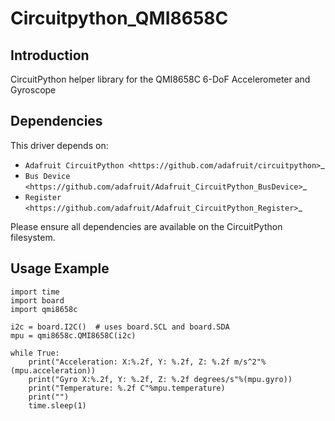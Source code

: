 # Circuitpython_QMI8658C

## Introduction

CircuitPython helper library for the QMI8658C 6-DoF Accelerometer and Gyroscope

## Dependencies

This driver depends on:

* `Adafruit CircuitPython <https://github.com/adafruit/circuitpython>`_
* `Bus Device <https://github.com/adafruit/Adafruit_CircuitPython_BusDevice>`_
* `Register <https://github.com/adafruit/Adafruit_CircuitPython_Register>`_

Please ensure all dependencies are available on the CircuitPython filesystem.

## Usage Example

```
import time
import board
import qmi8658c

i2c = board.I2C()  # uses board.SCL and board.SDA
mpu = qmi8658c.QMI8658C(i2c)

while True:
    print("Acceleration: X:%.2f, Y: %.2f, Z: %.2f m/s^2"%(mpu.acceleration))
    print("Gyro X:%.2f, Y: %.2f, Z: %.2f degrees/s"%(mpu.gyro))
    print("Temperature: %.2f C"%mpu.temperature)
    print("")
    time.sleep(1)
```